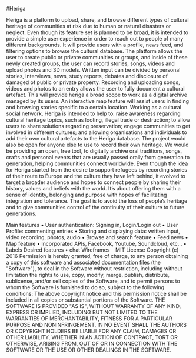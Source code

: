 #Heriga

Heriga is a platform to upload, share, and browse different types of cultural heritage of communities at risk due to human or natural disasters or neglect. Even though its feature set is planned to be broad, it is intended to provide a simple user experience in order to reach out to people of many different backgrounds. It will provide users with a profile, news feed, and filtering options to browse the cultural database.
The platform allows the user to create public or private communities or groups, and inside of these newly created groups, the user can record stories, songs, videos and upload photos and 3D models. Written input can be divided by personal stories, interviews, news, study reports, debates and disclosure of damaged of public or private property. Recording and uploading songs, videos and photos to an entry allows the user to fully document a cultural artefact. This will provide heriga a broad scope to work as a digital archive managed by its users. An interactive map feature will assist users in finding and browsing stories specific to a certain location.
Working as a cultural social network, Heriga is intended to help to: raise awareness regarding cultural heritage topics, such as looting, illegal trade or destruction; to allow users to share solutions regarding preservation; engage communities to get involved in different cultures; and allowing organisations and individuals to add their own cultural artefacts to the Heriga database.
The project would also be open for anyone else to use to record their own heritage. We would be providing an open, free tool, to digitally archive oral traditions, songs, crafts and personal events that are usually passed orally from generation to generation, helping communities connect worldwide.
Even though the idea for Heriga started from the desire to support refugees by recording stories of their route to Europe and the culture they have left behind, it evolved to target a broader audience and hopes to connect people by sharing their history, values and beliefs with the world.
It’s about offering them with a sense of identity, belonging and purpose with hopes of facilitating integration and tolerance. The goal is to avoid the loss of people’s heritage and to give communities control of the continuity of their culture to future generations.

Main features
•	User authentication: Signing in, Login/Login out
•	User Profile: commenting entries
•	Storing and displaying data: written input, video recording, photos, audio
•	Browse and search feature
•	Feed news
•	Map feature
•	Incorporated APIs, Facebook, Youtube, Soundcloud, etc…
•	Labels
Desired features
•	chat
Wireframes
  
MIT License
Copyright (c) 2016
Permission is hereby granted, free of charge, to any person obtaining a copy of this software and associated documentation files (the "Software"), to deal in the Software without restriction, including without limitation the rights to use, copy, modify, merge, publish, distribute, sublicense, and/or sell copies of the Software, and to permit persons to whom the Software is furnished to do so, subject to the following conditions:
The above copyright notice and this permission notice shall be included in all copies or substantial portions of the Software.
THE SOFTWARE IS PROVIDED "AS IS", WITHOUT WARRANTY OF ANY KIND, EXPRESS OR IMPLIED, INCLUDING BUT NOT LIMITED TO THE WARRANTIES OF MERCHANTABILITY, FITNESS FOR A PARTICULAR PURPOSE AND NONINFRINGEMENT. IN NO EVENT SHALL THE AUTHORS OR COPYRIGHT HOLDERS BE LIABLE FOR ANY CLAIM, DAMAGES OR OTHER LIABILITY, WHETHER IN AN ACTION OF CONTRACT, TORT OR OTHERWISE, ARISING FROM, OUT OF OR IN CONNECTION WITH THE SOFTWARE OR THE USE OR OTHER DEALINGS IN THE SOFTWARE.

